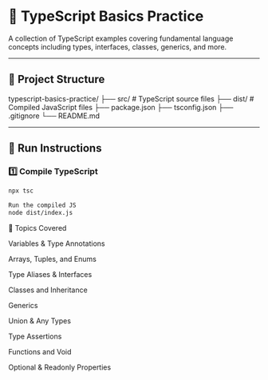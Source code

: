 # 🧠 TypeScript Basics Practice

A collection of TypeScript examples covering fundamental language concepts including types, interfaces, classes, generics, and more.

---

## 📂 Project Structure

typescript-basics-practice/
├── src/ # TypeScript source files
├── dist/ # Compiled JavaScript files
├── package.json
├── tsconfig.json
├── .gitignore
└── README.md

---

## 🚀 Run Instructions

### 1️⃣ Compile TypeScript
```bash
npx tsc

Run the compiled JS
node dist/index.js
```


📘 Topics Covered

Variables & Type Annotations

Arrays, Tuples, and Enums

Type Aliases & Interfaces

Classes and Inheritance

Generics

Union & Any Types

Type Assertions

Functions and Void

Optional & Readonly Properties
